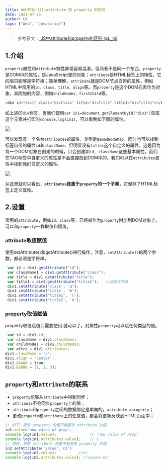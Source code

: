 ```yaml
---
title: Web开发(12)—attribute 和 property 的区别
date: 2021-07-25
author: LM
tags: ["Web", "Javascript"]
---
```


> 参考原文：[ JS中attribute和property的区别  @L_mj ](https://www.cnblogs.com/lmjZone/p/8760232.html)

## 1.介绍

`property`属性和`attribute`特性非常容易混淆，但两者不是同一个东西，`property`是DOM中的属性，是JavaScript里的对象；`attribute`是HTML标签上的特性，它的值只能够是字符串；简单理解，`attribute`就是DOM节点自带的属性，例如HTML中常用的`id、class、title、align`等。而`property`是这个DOM元素作为对象，其附加的内容，例如`childNodes、firstChild`等。

```html
<div id="div1" class="divClass" title="divTitle" title1="divTitle1"></div>
```

如上述的`div`标签，当我们使用`var in1=document.getElementById("div1")`获取这个元素并打印时`console.log(in1)`，可以看到如下图的属性。

![](https://gitee.com/LM-J/drawingbed/raw/master/img/20210724112511.png)

可以发现有一个名为`attributes`的属性，类型是`NamedNodeMap`，同时也可以找到标签自带的属性`id`和`className`、但明显没有`titles`这个自定义的属性。这是因为每一个DOM对象在创建的时候，只会创建如`id, className`这些基本属性，而们在TAG标签中自定义的属性是不会直接放到DOM中的。我们可以在`attributes`属性中找到我们自定义的属性。

![](https://gitee.com/LM-J/drawingbed/raw/master/img/20210724113029.png)

从这里就可以看出，**`attributes`是属于`property`的一个子集**，它保存了HTML标签上定义属性。

## 2.设置

常用的`attribute`，例如`id、class`等，已经被作为`property`附加到DOM对象上，可以和`property`一样取值和赋值。

### attribute取值赋值

使用setAttribute()和getAttribute()进行操作，注意，`setAttribute()`的两个参数，都必须是字符串。

```javascript
 var id = div1.getAttribute("id");              
 var className1 = div1.getAttribute("class");
 var title = div1.getAttribute("title");
 var title1 = div1.getAttribute("title1");   //自定义特性
 div1.setAttribute('class', 'a');
 div1.setAttribute('title', 'b');
 div1.setAttribute('title1', 'c');
 div1.setAttribute('title2', 'd');
```

### property取值赋值

property取值赋值只需要使用.就可以了。对属性`property`可以赋任何类型的值。

```javascript
 var id = div1.id;
 var className = div1.className;
 var childNodes = div1.childNodes;
 var attrs = div1.attributes;
div1.className = 'a';
div1.align = 'center';
div1.AAAAA = true;
div1.BBBBB = [1, 2, 3];
```

## `property`和`attribute`的联系

- `property`能够从`attribute`中得到同步；
- `attribute`不会同步`property`上的值；
- `attribute`和`property`之间的数据绑定是单向的，`attribute->property`；
- 更改`property`和`attribute`上的任意值，都会将更新反映到HTML页面中；

```javascript
// 如下，更改 property 的值不能更改 attribute 的值
in1.value='new value of prop';
console.log(in1.value);               // 'new value of prop'
console.log(in1.attributes.value);    // 1
// 相反，更改 attribute 的值不能更改 property 的值
in2.setAttribute('value','ni')
console.log(in2.value);          //ni
console.log(in2.attributes.value); //value='ni'
```

